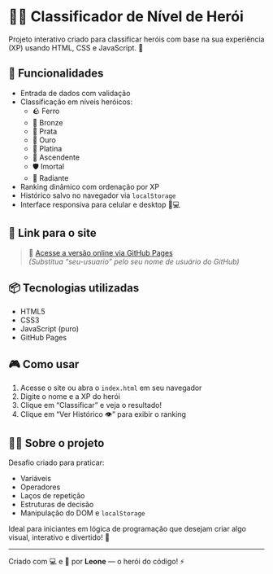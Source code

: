 # 🦸‍♂️ Classificador de Nível de Herói

Projeto interativo criado para classificar heróis com base na sua experiência (XP) usando HTML, CSS e JavaScript. 💫

## 🚀 Funcionalidades

- Entrada de dados com validação
- Classificação em níveis heróicos:
  - 🪨 Ferro
  - 🥉 Bronze
  - 🥈 Prata
  - 🥇 Ouro
  - 💎 Platina
  - 🚀 Ascendente
  - 🛡️ Imortal
  - 💫 Radiante
- Ranking dinâmico com ordenação por XP
- Histórico salvo no navegador via `localStorage`
- Interface responsiva para celular e desktop 📱💻

## 🔗 Link para o site

> 📍 [Acesse a versão online via GitHub Pages](https://leogit10125.github.io/classificador-heroi/)  
*(Substitua “seu-usuario” pelo seu nome de usuário do GitHub)*

## 📦 Tecnologias utilizadas

- HTML5
- CSS3
- JavaScript (puro)
- GitHub Pages

## 🎮 Como usar

1. Acesse o site ou abra o `index.html` em seu navegador
2. Digite o nome e a XP do herói
3. Clique em “Classificar” e veja o resultado!
4. Clique em “Ver Histórico 👁️” para exibir o ranking

## 🧙‍♂️ Sobre o projeto

Desafio criado para praticar:
- Variáveis
- Operadores
- Laços de repetição
- Estruturas de decisão
- Manipulação do DOM e `localStorage`

Ideal para iniciantes em lógica de programação que desejam criar algo visual, interativo e divertido! 🎨

---

Criado com 💻 e 🧠 por **Leone** — o herói do código! ⚡  
